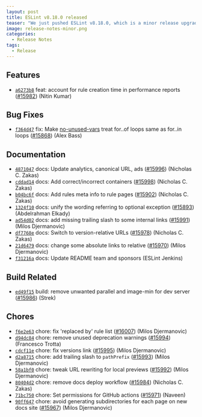 ```yaml
---
layout: post
title: ESLint v8.18.0 released
teaser: "We just pushed ESLint v8.18.0, which is a minor release upgrade of ESLint. This release adds some new features and fixes several bugs found in the previous release."
image: release-notes-minor.png
categories:
  - Release Notes
tags:
  - Release
---
```









## Features


* [`a6273b8`](https://github.com/eslint/eslint/commit/a6273b83b103c463937936ef2404575758a7baa4) feat: account for rule creation time in performance reports ([#15982](https://github.com/eslint/eslint/issues/15982)) (Nitin Kumar)






## Bug Fixes


* [`f364d47`](https://github.com/eslint/eslint/commit/f364d47013d146cdea42b27a7b24d105223f5ffe) fix: Make [no-unused-vars](/docs/rules/no-unused-vars) treat for..of loops same as for..in loops ([#15868](https://github.com/eslint/eslint/issues/15868)) (Alex Bass)




## Documentation


* [`4871047`](https://github.com/eslint/eslint/commit/4871047dbd0c5ef5e4089425a85ac85dcd9cf263) docs: Update analytics, canonical URL, ads ([#15996](https://github.com/eslint/eslint/issues/15996)) (Nicholas C. Zakas)
* [`cddad14`](https://github.com/eslint/eslint/commit/cddad1495fbc1750c26330f7aadc6647e2eebac3) docs: Add correct/incorrect containers ([#15998](https://github.com/eslint/eslint/issues/15998)) (Nicholas C. Zakas)
* [`b04bc6f`](https://github.com/eslint/eslint/commit/b04bc6f1d558d9ad5eb57383a779fec5a170b3d3) docs: Add rules meta info to rule pages ([#15902](https://github.com/eslint/eslint/issues/15902)) (Nicholas C. Zakas)
* [`1324f10`](https://github.com/eslint/eslint/commit/1324f10ac58d3685fdb656a4fc9d1e5c9d035e42) docs: unify the wording referring to optional exception ([#15893](https://github.com/eslint/eslint/issues/15893)) (Abdelrahman Elkady)
* [`ad54d02`](https://github.com/eslint/eslint/commit/ad54d0246797cdd849948e7a5d31571c498af7aa) docs: add missing trailing slash to some internal links ([#15991](https://github.com/eslint/eslint/issues/15991)) (Milos Djermanovic)
* [`df7768e`](https://github.com/eslint/eslint/commit/df7768e16a5ab55da97749bb89ff19f98ce0cc6c) docs: Switch to version-relative URLs ([#15978](https://github.com/eslint/eslint/issues/15978)) (Nicholas C. Zakas)
* [`21d6479`](https://github.com/eslint/eslint/commit/21d647904dc30f9484b22acdd9243a6d0ecfba38) docs: change some absolute links to relative ([#15970](https://github.com/eslint/eslint/issues/15970)) (Milos Djermanovic)
* [`f31216a`](https://github.com/eslint/eslint/commit/f31216a90a6204ed1fd56547772376a10f5d3ebb) docs: Update README team and sponsors (ESLint Jenkins)






## Build Related


* [`ed49f15`](https://github.com/eslint/eslint/commit/ed49f15fad96060501927ca27ebda1a4c736ed04) build: remove unwanted parallel and image-min for dev server ([#15986](https://github.com/eslint/eslint/issues/15986)) (Strek)




## Chores


* [`f6e2e63`](https://github.com/eslint/eslint/commit/f6e2e632fa3710cfa467b15350b08dea6e0e3dfc) chore: fix 'replaced by' rule list ([#16007](https://github.com/eslint/eslint/issues/16007)) (Milos Djermanovic)
* [`d94dc84`](https://github.com/eslint/eslint/commit/d94dc84ae76a36b4ee9268c40d8536d2f5b1c63c) chore: remove unused deprecation warnings ([#15994](https://github.com/eslint/eslint/issues/15994)) (Francesco Trotta)
* [`cdcf11e`](https://github.com/eslint/eslint/commit/cdcf11e457a2455bd8875d78651fec55dd148139) chore: fix versions link ([#15995](https://github.com/eslint/eslint/issues/15995)) (Milos Djermanovic)
* [`d2a8715`](https://github.com/eslint/eslint/commit/d2a871543a12143fa0ecea13d7508021fd019031) chore: add trailing slash to `pathPrefix` ([#15993](https://github.com/eslint/eslint/issues/15993)) (Milos Djermanovic)
* [`58a1bf0`](https://github.com/eslint/eslint/commit/58a1bf0de33adb1d54c8051090f01984daa08c86) chore: tweak URL rewriting for local previews ([#15992](https://github.com/eslint/eslint/issues/15992)) (Milos Djermanovic)
* [`80404d2`](https://github.com/eslint/eslint/commit/80404d28f040df49706ba2c1e954aee945711aa9) chore: remove docs deploy workflow ([#15984](https://github.com/eslint/eslint/issues/15984)) (Nicholas C. Zakas)
* [`71bc750`](https://github.com/eslint/eslint/commit/71bc75012b1377d3c7e57deea0ad06f99c4c65bf) chore: Set permissions for GitHub actions ([#15971](https://github.com/eslint/eslint/issues/15971)) (Naveen)
* [`90ff647`](https://github.com/eslint/eslint/commit/90ff64742ede6ef29018cb967fc4f20d7b85b592) chore: avoid generating subdirectories for each page on new docs site ([#15967](https://github.com/eslint/eslint/issues/15967)) (Milos Djermanovic)


